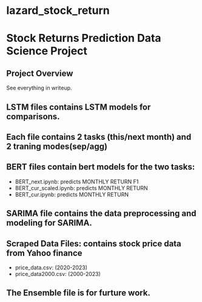 # lazard_stock_return

# Stock Returns Prediction Data Science Project

## Project Overview
See everything in writeup. 

## LSTM files contains LSTM models for comparisons. 
## Each file contains 2 tasks (this/next month) and 2 traning modes(sep/agg)

## BERT files contain bert models for the two tasks: 
- BERT_next.ipynb: predicts  MONTHLY RETURN F1
- BERT_cur_scaled.ipynb: predicts  MONTHLY RETURN
- BERT_cur.ipynb: predicts  MONTHLY RETURN

## SARIMA file contains the data preprocessing and modeling for SARIMA. 

## Scraped Data Files: contains stock price data from Yahoo finance
- price_data.csv: (2020-2023)
- price_data2000.csv: (2000-2023)

## The Ensemble file is for furture work. 
